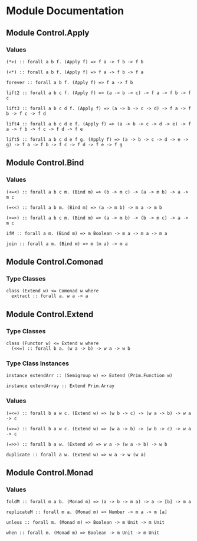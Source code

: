 # Module Documentation

## Module Control.Apply

### Values

    (*>) :: forall a b f. (Apply f) => f a -> f b -> f b

    (<*) :: forall a b f. (Apply f) => f a -> f b -> f a

    forever :: forall a b f. (Apply f) => f a -> f b

    lift2 :: forall a b c f. (Apply f) => (a -> b -> c) -> f a -> f b -> f c

    lift3 :: forall a b c d f. (Apply f) => (a -> b -> c -> d) -> f a -> f b -> f c -> f d

    lift4 :: forall a b c d e f. (Apply f) => (a -> b -> c -> d -> e) -> f a -> f b -> f c -> f d -> f e

    lift5 :: forall a b c d e f g. (Apply f) => (a -> b -> c -> d -> e -> g) -> f a -> f b -> f c -> f d -> f e -> f g


## Module Control.Bind

### Values

    (<=<) :: forall a b c m. (Bind m) => (b -> m c) -> (a -> m b) -> a -> m c

    (=<<) :: forall a b m. (Bind m) => (a -> m b) -> m a -> m b

    (>=>) :: forall a b c m. (Bind m) => (a -> m b) -> (b -> m c) -> a -> m c

    ifM :: forall a m. (Bind m) => m Boolean -> m a -> m a -> m a

    join :: forall a m. (Bind m) => m (m a) -> m a


## Module Control.Comonad

### Type Classes

    class (Extend w) <= Comonad w where
      extract :: forall a. w a -> a


## Module Control.Extend

### Type Classes

    class (Functor w) <= Extend w where
      (<<=) :: forall b a. (w a -> b) -> w a -> w b


### Type Class Instances

    instance extendArr :: (Semigroup w) => Extend (Prim.Function w)

    instance extendArray :: Extend Prim.Array


### Values

    (=<=) :: forall b a w c. (Extend w) => (w b -> c) -> (w a -> b) -> w a -> c

    (=>=) :: forall b a w c. (Extend w) => (w a -> b) -> (w b -> c) -> w a -> c

    (=>>) :: forall b a w. (Extend w) => w a -> (w a -> b) -> w b

    duplicate :: forall a w. (Extend w) => w a -> w (w a)


## Module Control.Monad

### Values

    foldM :: forall m a b. (Monad m) => (a -> b -> m a) -> a -> [b] -> m a

    replicateM :: forall m a. (Monad m) => Number -> m a -> m [a]

    unless :: forall m. (Monad m) => Boolean -> m Unit -> m Unit

    when :: forall m. (Monad m) => Boolean -> m Unit -> m Unit